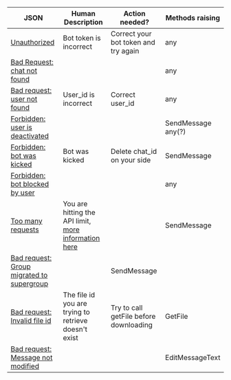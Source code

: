 | JSON         | Human Description| Action needed?    | Methods raising |
|--------------|------------------|-------------------|-----------------|
|[Unauthorized](json/unauthorized.json)|Bot token is incorrect|Correct your bot token and try again|any|
|[Bad Request: chat not found](json/bad-request-chat-not-found.json )|||any|
|[Bad request: user not found](json/bad-request-user-not-found.json)|User_id is incorrect|Correct user_id|any|
|[Forbidden: user is deactivated](json/forbidden-user-is-deactivated.json)|||SendMessage<br />any(?)|
|[Forbidden: bot was kicked](json/forbidden-bot-was-kicked.json)|Bot was kicked|Delete chat_id on your side|SendMessage|
|[Forbidden: bot blocked by user](json/forbidden-bot-blocked-by-user.json)|||any|
|[Too many requests](json/too-many-requests.json)|You are hitting the API limit, [more information here](https://core.telegram.org/bots/faq#my-bot-is-hitting-limits-how-do-i-avoid-this)||SendMessage|
|[Bad request: Group migrated to supergroup](json/bad-request-group-chat-migrated.json)||SendMessage|
|[Bad request: Invalid file id](json/bad-request-invalid-file-id.json)| The file id you are trying to retrieve doesn't exist|Try to call getFile before downloading|GetFile|
|[Bad request: Message not modified](json/bad-request-message-not-modified.json)|||EditMessageText|
